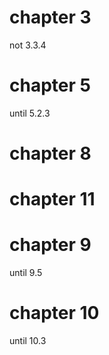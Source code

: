 # chapter 3
not 3.3.4
# chapter 5
until 5.2.3
# chapter 8
# chapter 11
# chapter 9
until 9.5
# chapter 10
until 10.3
